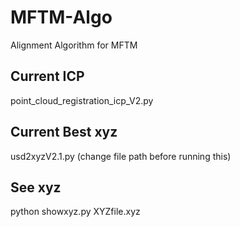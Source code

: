 # MFTM-Algo
Alignment Algorithm for MFTM

## Current ICP
point_cloud_registration_icp_V2.py

## Current Best xyz
usd2xyzV2.1.py (change file path before running this)

## See xyz
python showxyz.py XYZfile.xyz
